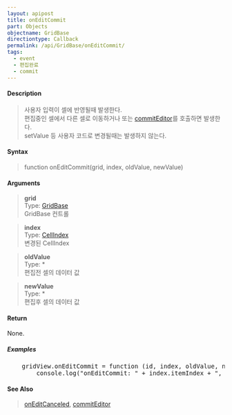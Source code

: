 ```yaml
---
layout: apipost
title: onEditCommit
part: Objects
objectname: GridBase
directiontype: Callback
permalink: /api/GridBase/onEditCommit/
tags:
  - event
  - 편집완료
  - commit
---
```



#### Description

> 사용자 입력이 셀에 반영될때 발생한다.  
> 편집중인 셀에서 다른 셀로 이동하거나 또는 [commitEditor](/api/GridBase/commitEditor)를 호출하면 발생한다.  
> setValue 등 사용자 코드로 변경될때는 발생하지 않는다.  

#### Syntax

> function onEditCommit(grid, index, oldValue, newValue)   

#### Arguments

> **grid**  
> Type: [GridBase](/api/GridBase/)  
> GridBase 컨트롤  

> **index**  
> Type:  [CellIndex](/api/types/CellIndex/)  
> 변경된 CellIndex  

> **oldValue**  
> Type: *  
> 편집전 셀의 데이터 값  

> **newValue**  
> Type: *  
> 편집후 셀의 데이터 값  

#### Return

None.

##### Examples 

<pre class="prettyprint">
    gridView.onEditCommit = function (id, index, oldValue, newValue) {
        console.log("onEditCommit: " + index.itemIndex + ", " + index.column + ", " + oldValue + " => " + newValue);   
</pre>

#### See Also
> [onEditCanceled](/api/GridBase/onEditCanceled), [commitEditor](/api/GridBase/commitEditor)